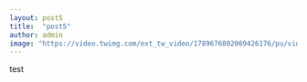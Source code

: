 ```yaml
---
layout: post5
title:  "post5"
author: admin
image: "https://video.twimg.com/ext_tw_video/1789676802069426176/pu/vid/avc1/320x546/LjVsp_R4luHNooJK.mp4"
---
```






test
